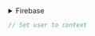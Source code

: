 <details>
<summary>Firebase</summary>

```js
// npm i @react-native-firebase/app @react-native-firebase/auth @react-native-firebase/firestore

// npm i @react-native-firebase/app
// npm i @react-native-firebase/auth
// npm i @react-native-firebase/firestore
```

</details>

```js
// Set user to context
```
